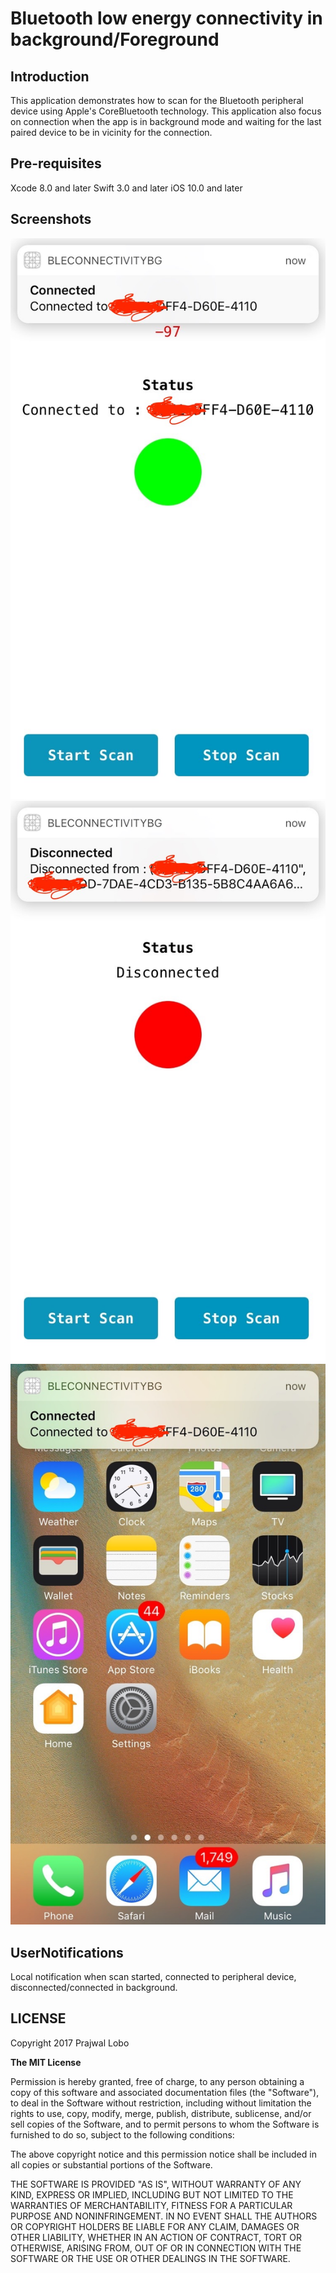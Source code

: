 

# Bluetooth low energy connectivity in background/Foreground


## Introduction

This application demonstrates how to scan for the Bluetooth peripheral device using Apple's CoreBluetooth technology. This application also focus on connection when the app is in background mode and waiting for the last paired device to be in vicinity for the connection.

## Pre-requisites

Xcode 8.0 and later
Swift 3.0 and later
iOS 10.0 and later


## Screenshots
![ScreenShot](/Screenshots/IMG_1462.jpg)
![ScreenShot](/Screenshots/IMG_1464.jpg)
![ScreenShot](/Screenshots/IMG_1465.jpg)

## UserNotifications

Local notification when scan started, connected to peripheral device, disconnected/connected in background.

## LICENSE
Copyright 2017 Prajwal Lobo

**The MIT License**

Permission is hereby granted, free of charge, to any person obtaining a copy of this software and associated documentation files (the "Software"), to deal in the Software without restriction, including without limitation the rights to use, copy, modify, merge, publish, distribute, sublicense, and/or sell copies of the Software, and to permit persons to whom the Software is furnished to do so, subject to the following conditions:

The above copyright notice and this permission notice shall be included in all copies or substantial portions of the Software.

THE SOFTWARE IS PROVIDED "AS IS", WITHOUT WARRANTY OF ANY KIND, EXPRESS OR IMPLIED, INCLUDING BUT NOT LIMITED TO THE WARRANTIES OF MERCHANTABILITY, FITNESS FOR A PARTICULAR PURPOSE AND NONINFRINGEMENT. IN NO EVENT SHALL THE AUTHORS OR COPYRIGHT HOLDERS BE LIABLE FOR ANY CLAIM, DAMAGES OR OTHER LIABILITY, WHETHER IN AN ACTION OF CONTRACT, TORT OR OTHERWISE, ARISING FROM, OUT OF OR IN CONNECTION WITH THE SOFTWARE OR THE USE OR OTHER DEALINGS IN THE SOFTWARE.




